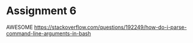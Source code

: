 # Assignment 6

AWESOME https://stackoverflow.com/questions/192249/how-do-i-parse-command-line-arguments-in-bash